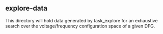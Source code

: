 explore-data
--------------------------------------------------------------------------

This directory will hold data generated by task_explore for an
exhaustive search over the voltage/frequency configuration space of
a given DFG.

